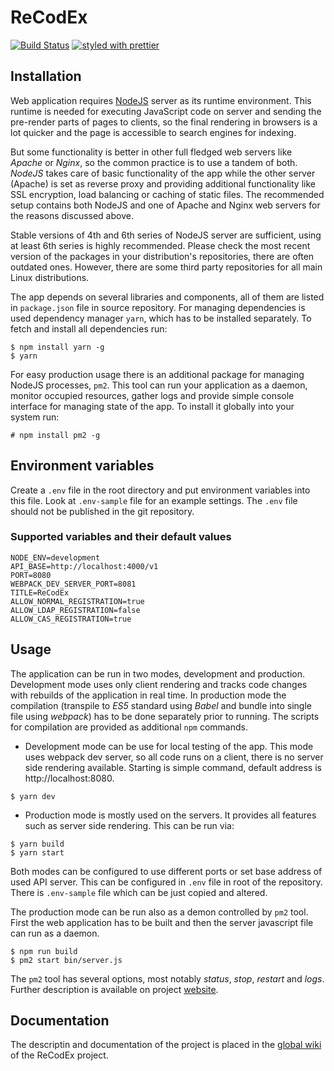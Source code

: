 # ReCodEx

[![Build Status](https://travis-ci.org/ReCodEx/web-app.svg?branch=master)](https://travis-ci.org/ReCodEx/web-app)
[![styled with prettier](https://img.shields.io/badge/styled_with-prettier-ff69b4.svg)](https://github.com/prettier/prettier)

## Installation

Web application requires [NodeJS](https://nodejs.org/en/) server as its runtime
environment. This runtime is needed for executing JavaScript code on server and
sending the pre-render parts of pages to clients, so the final rendering in
browsers is a lot quicker and the page is accessible to search engines for
indexing.

But some functionality is better in other full fledged web servers like *Apache*
or *Nginx*, so the common practice is to use a tandem of both. *NodeJS* takes
care of basic functionality of the app while the other server (Apache) is set as
reverse proxy and providing additional functionality like SSL encryption, load
balancing or caching of static files. The recommended setup contains both NodeJS
and one of Apache and Nginx web servers for the reasons discussed above. 

Stable versions of 4th and 6th series of NodeJS server are sufficient, using at
least 6th series is highly recommended. Please check the most recent version of
the packages in your distribution's repositories, there are often outdated ones.
However, there are some third party repositories for all main Linux
distributions.

The app depends on several libraries and components, all of them are listed in
`package.json` file in source repository. For managing dependencies is used dependency manager `yarn`, which has to be installed separately. To fetch and install all dependencies run:

```
$ npm install yarn -g
$ yarn
```

For easy production usage there is an additional package for managing NodeJS
processes, `pm2`. This tool can run your application as a daemon, monitor
occupied resources, gather logs and provide simple console interface for
managing state of the app. To install it globally into your system run:

```
# npm install pm2 -g
```

## Environment variables

Create a `.env` file in the root directory and put environment variables into this file. Look at `.env-sample` file for an example settings. The `.env` file should not be published in the git repository.

### Supported variables and their default values

```
NODE_ENV=development
API_BASE=http://localhost:4000/v1
PORT=8080
WEBPACK_DEV_SERVER_PORT=8081
TITLE=ReCodEx
ALLOW_NORMAL_REGISTRATION=true
ALLOW_LDAP_REGISTRATION=false
ALLOW_CAS_REGISTRATION=true
```

## Usage

The application can be run in two modes, development and production. Development
mode uses only client rendering and tracks code changes with rebuilds of the
application in real time. In production mode the compilation (transpile to _ES5_
standard using *Babel* and bundle into single file using *webpack*) has to be
done separately prior to running. The scripts for compilation are provided as
additional `npm` commands.

- Development mode can be use for local testing of the app. This mode uses
  webpack dev server, so all code runs on a client, there is no server side
  rendering available. Starting is simple command, default address is
  http://localhost:8080.

```
$ yarn dev
```

- Production mode is mostly used on the servers. It provides all features such
  as server side rendering. This can be run via:

```
$ yarn build
$ yarn start
```

Both modes can be configured to use different ports or set base address of used
API server. This can be configured in `.env` file in root of the repository.
There is `.env-sample` file which can be just copied and altered.

The production mode can be run also as a demon controlled by `pm2` tool. First
the web application has to be built and then the server javascript file can run
as a daemon.

```
$ npm run build
$ pm2 start bin/server.js
```

The `pm2` tool has several options, most notably _status_, _stop_, _restart_ and
_logs_. Further description is available on project
[website](http://pm2.keymetrics.io).

## Documentation

The descriptin and documentation of the project is placed in the [global wiki](https://github.com/ReCodEx/wiki/wiki) of the ReCodEx project.
